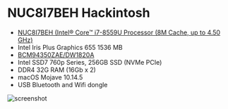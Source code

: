 #  NUC8I7BEH Hackintosh

* [NUC8I7BEH (Intel® Core™ i7-8559U Processor (8M Cache, up to 4.50 GHz)](https://ark.intel.com/content/www/us/en/ark/products/126140/intel-nuc-kit-nuc8i7beh.html)
* Intel Iris Plus Graphics 655 1536 MB
* [BCM94350ZAE/DW1820A](https://www.tonymacx86.com/threads/bcm94350zae-dw1820a-only-802-11n-wifi-and-no-bluetooth-devices.250592)
* Intel SSD7 760p Series, 256GB SSD (NVMe PCIe)
* DDR4 32G RAM (16Gb x 2)
* macOS Mojave 10.14.5
* USB Bluetooth and Wifi dongle

![screenshot](https://raw.githubusercontent.com/suxiaogang/intel-nuc8i7beh-hackintosh/master/desktop.jpg)

